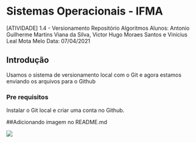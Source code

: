 # Sistemas Operacionais - IFMA 
[ATIVIDADE] 1.4 - Versionamento Repositório Algoritmos
Alunos: Antonio Guilherme Martins Viana da Silva, Victor Hugo Moraes Santos e Vinicius Leal Mota Melo 
Data: 07/04/2021


## Introdução

Usamos o sistema de versionamento local com o Git e agora estamos enviando os arquivos para o Github

### Pre requisitos

Instalar o Git local e criar uma conta no Github.

##Adicionando imagem no README.md

![](PrintALG)
